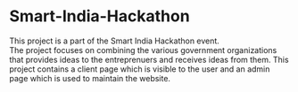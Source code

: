 # Smart-India-Hackathon

This project is a part of the Smart India Hackathon event.  
The project focuses on combining the various government organizations that provides ideas to the entreprenuers and receives ideas from them.
This project contains a client page which is visible to the user and an admin page which is used to maintain the website.
